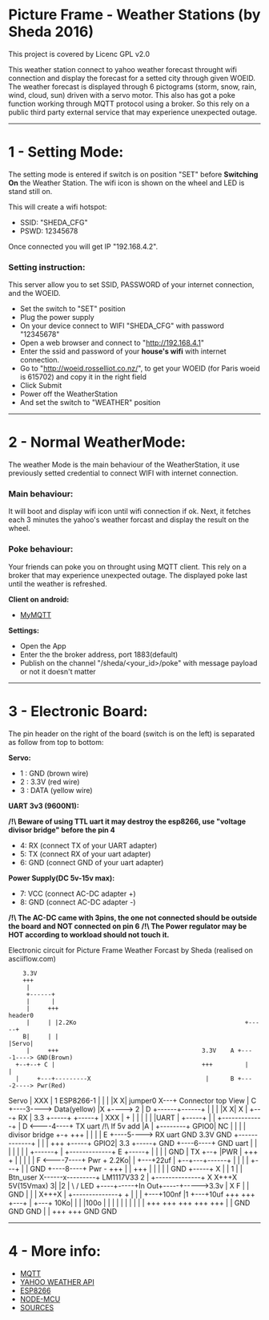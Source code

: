 # Picture Frame - Weather Stations (by Sheda 2016)
This project is covered by Licenc GPL v2.0

This weather station connect to yahoo weather forecast throught wifi connection and display the forecast for a setted city through given WOEID.
The weather forecast is displayed through 6 pictograms (storm, snow, rain, wind, cloud, sun) driven with a servo motor.
This also has got a poke function working through MQTT protocol using a broker.
So this rely on a public third party external service that may experience unexpected outage.

---

1 - Setting Mode:
=================
The setting mode is  entered if switch is on position "SET" before **Switching On** the Weather Station. The wifi icon is shown on the wheel and LED is stand still on.

This will create a wifi hotspot:
 * SSID: "SHEDA_CFG"
 * PSWD: 12345678

Once connected you will get IP "192.168.4.2".

### Setting instruction:
This server allow you to set SSID, PASSWORD of your internet connection, and the WOEID. 
 * Set the switch to "SET" position
 * Plug the power supply
 * On your device connect to WIFI "SHEDA_CFG" with password "12345678"
 * Open a web browser and connect to "http://192.168.4.1"
 * Enter the ssid and password of your __house's wifi__ with internet connection.
 * Go to "http://woeid.rosselliot.co.nz/", to get your WOEID (for Paris woeid is 615702) and copy it in the right field
 * Click Submit
 * Power off the WeatherStation
 * And set the switch to "WEATHER" position

---

2 - Normal WeatherMode:
================

The weather Mode is the main behaviour of the WeatherStation, it use previously setted credential to connect WIFI with internet connection.

### Main behaviour:
It will boot and display wifi icon until wifi connection if ok. Next, it fetches each 3 minutes the yahoo's weather forcast and display the result on the wheel.

### Poke behaviour:
Your friends can poke you on throught using MQTT client. This rely on a broker that may experience unexpected outage. The displayed poke last until the weather is refreshed.

**Client on android:**
* [MyMQTT](https://play.google.com/store/apps/details?id=at.tripwire.mqtt.client&hl=en)

**Settings:**
* Open the App
* Enter the the broker address, port 1883(default)
* Publish on the channel "/sheda/<your_id>/poke" with message payload or not it doesn't matter

---

3 - Electronic Board:
=====================

The pin header on the right of the board (switch is on the left) is separated as follow from top to bottom:

**Servo:**
* 1 : GND  (brown wire)
* 2 : 3.3V (red wire)
* 3 : DATA (yellow wire)

**UART 3v3 (9600N1):**

**/!\ Beware of using TTL uart it may destroy the esp8266, use "voltage divisor bridge" before the pin 4**
* 4: RX (connect TX of your UART adapter) 
* 5: TX (connect RX of your uart adapter)
* 6: GND (connect GND of your uart adapter)

**Power Supply(DC 5v-15v max):**
* 7: VCC (connect AC-DC adapter +)
* 8: GND (connect AC-DC adapter -)

**/!\ The AC-DC came with 3pins, the one not connected should be outside the board and **NOT** connected on pin 6**
**/!\ The Power regulator may be **HOT** according to workload should not touch it.**

Electronic circuit for Picture Frame Weather Forcast by Sheda
(realised on asciiflow.com)

        3.3V
        +++
         |
         +------+
         |      |
         |     +++                                                    header0
         |     | |2.2Ko                                               +-----+
        B|     | |                                                    |Servo|
         |     +++                                        3.3V    A +----1----> GND(Brown)
      +--+--+ C |                                         +++         |     |
      |     +---+---------X                                |      B +----2----> Pwr(Red)
Servo | XXX |              1              ESP8266-1        |          |     |
      |X   X|     jumper0 X---+       Connector top View   |      C +----3----> Data(yellow)
      |X +---->            2  |    D   +------+------+     |          |     |
      |X   X|             X   |    +---+ RX   |  3.3 +-----+          +-----+
      | XXX |             +   |        |      |      |     |          |UART |
      +-----+             |   |        +-------------+     |      D <----4----+ TX uart  /!\ If 5v add
         |A               |   +--------+ GPIO0|  NC  |     |          |     |                 divisor bridge
        +-+              +++           |      |      |     |      E +----5----> RX uart
        GND    3.3V      GND           +-------------+     |          |     |
               +++               +-----+ GPIO2|  3.3 +-----+    GND +----6----+ GND uart
                |                |     |      |      |                |     |
                +------+         |     +-------------+  E             +-----+
                |      |         |     | GND  |  TX  +--+             |PWR  |
               +++   + |         |     |      |      |            F <----7----+ Pwr +
          2.2Ko| |   +---+22uf   |     +--+---+------+                |     |
               | |   +---+       |        |                     GND +----8----+ Pwr -
               +++     |         |       +++                          |     |
                |      |         |       GND                          +-----+
                X      |         |
                 1     |         |
       Btn_user X------x---------+                      LM1117V33
                 2     |                            +--------------+
                X    X+++X          5V(15Vmax)     3|              |2
                |     \ / LED            +----+-----+In         Out+-----+----->3.3v
                |      X                F     |     |      GND     |     |
                |    X+++X                    |     +--------------+   + |
                |      |                    +---+100nf      |1         +---+10uf
               +++    +++                   +---+           |          +---+
           10Ko| |    | |100o                 |             |            |
               | |    | |                     |             |            |
               +++    +++                    +++           +++          +++
                |      |                     GND           GND          GND
                |      |
               +++    +++
               GND    GND

---

4 - More info:
=====================

* [MQTT](https://en.wikipedia.org/wiki/MQTT)
* [YAHOO WEATHER API](https://developer.yahoo.com/weather/)
* [ESP8266](http://wiki.iteadstudio.com/ESP8266_Serial_WIFI_Module)
* [NODE-MCU](https://github.com/nodemcu/nodemcu-firmware)
* [SOURCES](https://github.com/sheda/weather_station)
